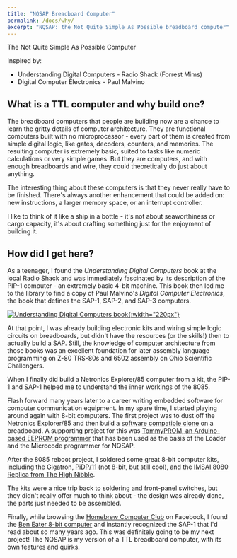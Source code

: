```yaml
---
title: "NQSAP Breadboard Computer"
permalink: /docs/why/
excerpt: "NQSAP: the Not Quite Simple As Possible breadboard computer"
---
```


The Not Quite Simple As Possible Computer

Inspired by:

* Understanding Digital Computers - Radio Shack (Forrest Mims)
* Digital Computer Electronics - Paul Malvino

## What is a TTL computer and why build one?

The breadboard computers that people are building now are a chance to learn the gritty
details of computer architecture.  They are functional computers built with no
microprocessor - every part of them is created from simple digital logic, like gates,
decoders, counters, and memories.  The resulting computer is extremely basic, suited to
tasks like numeric calculations or very simple games.  But they are computers, and with
enough breadboards and wire, they could theoretically do just about anything.

The interesting thing about these computers is that they never really have to be finished.
There's always another enhancement that could be added on: new instructions, a larger
memory space, or an interrupt controller.

I like to think of it like a ship in a bottle - it's not about seaworthiness or cargo
capacity, it's about crafting something just for the enjoyment of building it.

## How did I get here?

As a teenager, I found the _Understanding Digital Computers_ book at the local Radio Shack
and was immediately fascinated by its description of the PIP-1 computer - an extremely
basic 4-bit machine.  This book then led me to the library to find a copy of Paul
Malvino's _Digital Computer Electronics_, the book that defines the SAP-1, SAP-2, and
SAP-3 computers.

[![Understanding Digital Computers book](../../assets/images/understanding-digital-computers-rs.jpg "Understanding Digital Computers"){:width="220px"}](../../assets/images/understanding-digital-computers-rs.jpg)

At that point, I was already building electronic kits and wiring simple logic circuits on
breadboards, but didn't have the resources (or the skills!) then to actually build a SAP.
Still, the knowledge of computer architecture from those books was an excellent foundation
for later assembly language programming on Z-80 TRS-80s and 6502 assembly on Ohio
Scientific Challengers.

When I finally did build a Netronics Explorer/85 computer from a kit, the PIP-1 and SAP-1 helped me to understand the inner workings of the 8085.

Flash forward many years later to a career writing embedded software for computer
communication equipment.  In my spare time, I started playing around again with 8-bit
computers.  The first project was to dust off the Netronics Explorer/85 and then build a
[software compatible clone](https://github.com/TomNisbet/Simple8085) on a breadboard. A
supporting project for this was [TommyPROM, an Arduino-based EEPROM
programmer](https://tomnisbet.github.io/TommyPROM/) that has been used as the basis of
the Loader and the Microcode programmer for NQSAP.

After the 8085 reboot project, I soldered some great 8-bit computer kits, including the
[Gigatron](https://gigatron.io/),
[PiDP/11](https://obsolescence.wixsite.com/obsolescence/pidp-11) (not 8-bit, but still
cool), and the [IMSAI 8080 Replica from The High
Nibble](https://thehighnibble.com/imsai8080/).

The kits were a nice trip back to soldering and front-panel switches, but they didn't
really offer much to think about - the design was already done, the parts just needed to
be assembled.

Finally, while browsing the [Homebrew Computer
Club](https://www.facebook.com/groups/HomebrewComputerClubUK) on Facebook, I found the
[Ben Eater 8-bit computer](https://eater.net/8bit) and instantly recognized the SAP-1 that
I'd read about so many years ago.  This was definitely going to be my next project!  The NQSAP is my version of a TTL breadboard computer, with its own features and quirks.

